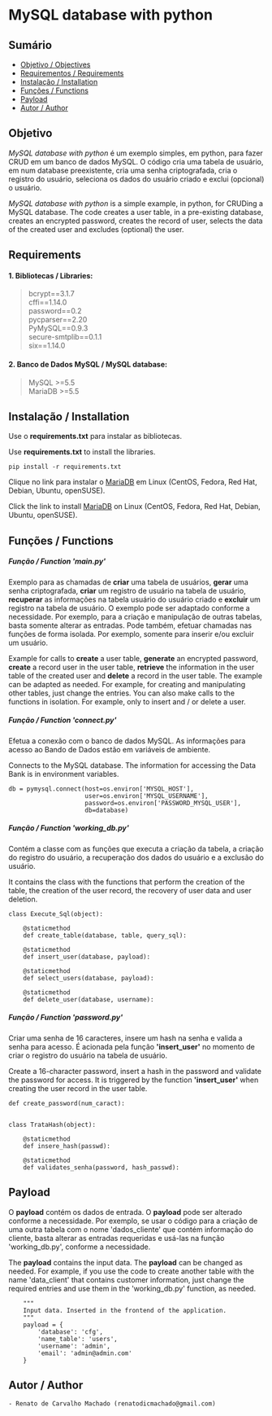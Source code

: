 # MySQL database with python

## Sumário

* [Objetivo / Objectives](#Objetivo)
* [Requirementos / Requirements](#Requirements)
* [Instalação / Installation](#Installation)
* [Funções / Functions](#Function)
* [Payload](#Payload) 
* [Autor / Author](#Author)

## Objetivo <a name="objetivo"></a>
_MySQL database with python_ é um exemplo simples, em python, para fazer CRUD em um banco de dados MySQL.
O código cria uma tabela de usuário, em num database preexistente, cria uma senha criptografada, cria o registro do
usuário, seleciona os dados do usuário criado e exclui (opcional) o usuário.

_MySQL database with python_ is a simple example, in python, for CRUDing a MySQL database.
The code creates a user table, in a pre-existing database, creates an encrypted password, creates the record of
user, selects the data of the created user and excludes (optional) the user.

## Requirements <a name="Requirements"></a>
#### 1. Bibliotecas / Libraries:  
>bcrypt==3.1.7       
>cffi==1.14.0        
>password==0.2       
>pycparser==2.20     
>PyMySQL==0.9.3      
>secure-smtplib==0.1.1       
>six==1.14.0     

#### 2. Banco de Dados MySQL / MySQL database:     
>MySQL >=5.5     
>MariaDB >=5.5

## Instalação / Installation <a name="Installation"></a>
Use o **requirements.txt** para instalar as bibliotecas.

Use **requirements.txt** to install the libraries.

```
pip install -r requirements.txt
```

Clique no link para instalar o [MariaDB](https://downloads.mariadb.org/) em Linux (CentOS, Fedora, Red Hat, Debian, 
Ubuntu, openSUSE).

Click the link to install [MariaDB](https://downloads.mariadb.org/) on Linux (CentOS, Fedora, Red Hat, Debian,
Ubuntu, openSUSE).

## Funções / Functions <a name="Function"></a>
##### Função / Function 'main.py'

Exemplo para as chamadas de **criar** uma tabela de usuários, **gerar** uma senha criptografada, **criar** um registro 
de usuário na tabela de usuário, **recuperar** as informações na tabela usuário do usuário criado e **excluir** um 
registro na tabela de usuário. 
O exemplo pode ser adaptado conforme a necessidade. Por exemplo, para a criação e manipulação de outras tabelas,
basta somente alterar as entradas. 
Pode também, efetuar chamadas nas funções de forma isolada. Por exemplo, somente para inserir e/ou excluir um usuário. 

Example for calls to **create** a user table, **generate** an encrypted password, **create** a record
user in the user table, **retrieve** the information in the user table of the created user and **delete** a
record in the user table.
The example can be adapted as needed. For example, for creating and manipulating other tables,
just change the entries.
You can also make calls to the functions in isolation. For example, only to insert and / or delete a user.

##### Função / Function 'connect.py'
Efetua a conexão com o banco de dados MySQL.
As informações para acesso ao Bando de Dados estão em variáveis de ambiente. 

Connects to the MySQL database.
The information for accessing the Data Bank is in environment variables.

```
db = pymysql.connect(host=os.environ['MYSQL_HOST'],
                     user=os.environ['MYSQL_USERNAME'],
                     password=os.environ['PASSWORD_MYSQL_USER'],
                     db=database)

```

##### Função / Function 'working_db.py'
Contém a classe com as funções que executa a criação da tabela, a criação do registro do usuário, a recuperação dos 
dados do usuário e a exclusão do usuário. 

It contains the class with the functions that perform the creation of the table, the creation of the user record, the recovery of
user data and user deletion.

```
class Execute_Sql(object):

    @staticmethod
    def create_table(database, table, query_sql):

    @staticmethod
    def insert_user(database, payload):

    @staticmethod
    def select_users(database, payload):

    @staticmethod
    def delete_user(database, username):

```  

##### Função / Function 'password.py'
Criar uma senha de 16 caracteres, insere um hash na senha e valida a senha para acesso.
É acionada pela função **'insert_user'** no momento de criar o registro do usuário na tabela de usuário.

Create a 16-character password, insert a hash in the password and validate the password for access.
It is triggered by the function **'insert_user'** when creating the user record in the user table.

```
def create_password(num_caract):


class TrataHash(object):

    @staticmethod
    def insere_hash(passwd):

    @staticmethod
    def validates_senha(password, hash_passwd):

```

## Payload <a name="Payload"></a>
O **payload** contém os dados de entrada. 
O **payload** pode ser alterado conforme a necessidade. Por exemplo, se usar o código para a criação de uma outra
tabela com o nome 'dados_cliente' que contém informação do cliente, basta alterar as entradas requeridas e usá-las 
na função 'working_db.py', conforme a necessidade. 

The **payload** contains the input data.
The **payload** can be changed as needed. For example, if you use the code to create another
table with the name 'data_client' that contains customer information, just change the required entries and use them
in the 'working_db.py' function, as needed.

```
    """
    Input data. Inserted in the frontend of the application.  
    """
    payload = {
        'database': 'cfg',
        'name_table': 'users',
        'username': 'admin',
        'email': 'admin@admin.com'
    }
```

## Autor / Author <a name="Author"></a> 
```
- Renato de Carvalho Machado (renatodicmachado@gmail.com)
```
